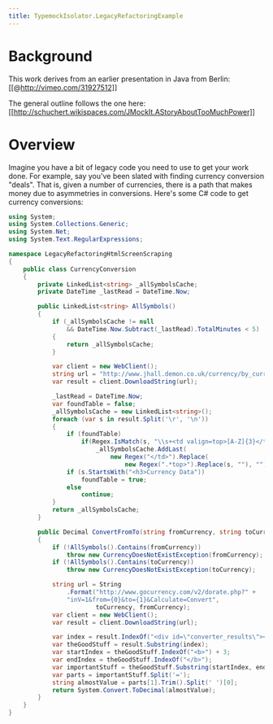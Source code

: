 ```yaml
---
title: TypemockIsolator.LegacyRefactoringExample
---
```

# Background
This work derives from an earlier presentation in Java from Berlin:
[[@http://vimeo.com/31927512]]

The general outline follows the one here: [[http://schuchert.wikispaces.com/JMockIt.AStoryAboutTooMuchPower]]

# Overview
Imagine you have a bit of legacy code you need to use to get your work done. For example, say you've been slated with finding currency conversion "deals". That is, given a number of currencies, there is a path that makes money due to asymmetries in conversions. Here's some C# code to get currency conversions:
```csharp
using System;
using System.Collections.Generic;
using System.Net;
using System.Text.RegularExpressions;

namespace LegacyRefactoringHtmlScreenScraping
{
    public class CurrencyConversion
    {
        private LinkedList<string> _allSymbolsCache;
        private DateTime _lastRead = DateTime.Now;

        public LinkedList<string> AllSymbols()
        {
            if (_allSymbolsCache != null 
                && DateTime.Now.Subtract(_lastRead).TotalMinutes < 5)
            {
                return _allSymbolsCache;
            }

            var client = new WebClient();
            string url = "http://www.jhall.demon.co.uk/currency/by_currency.html";
            var result = client.DownloadString(url);

            _lastRead = DateTime.Now;
            var foundTable = false;
            _allSymbolsCache = new LinkedList<string>();
            foreach (var s in result.Split('\r', '\n'))
            {
                if (foundTable)
                    if(Regex.IsMatch(s, "\\s+<td valign=top>[A-Z]{3}</td>"))
                        _allSymbolsCache.AddLast(
                            new Regex("</td>").Replace(
                                new Regex(".*top>").Replace(s, ""), ""));
                if (s.StartsWith("<h3>Currency Data"))
                    foundTable = true;
                else
                    continue;
            }
            return _allSymbolsCache;
        }

        public Decimal ConvertFromTo(string fromCurrency, string toCurrency)
        {
            if (!AllSymbols().Contains(fromCurrency))
                throw new CurrencyDoesNotExistException(fromCurrency);
            if (!AllSymbols().Contains(toCurrency))
                throw new CurrencyDoesNotExistException(toCurrency);

            string url = String
                .Format("http://www.gocurrency.com/v2/dorate.php?" +
                "inV=1&from={0}&to={1}&Calculate=Convert",
                        toCurrency, fromCurrency);
            var client = new WebClient();
            var result = client.DownloadString(url);

            var index = result.IndexOf("<div id=\"converter_results\"><ul><li>");
            var theGoodStuff = result.Substring(index);
            var startIndex = theGoodStuff.IndexOf("<b>") + 3;
            var endIndex = theGoodStuff.IndexOf("</b>");
            var importantStuff = theGoodStuff.Substring(startIndex, endIndex);
            var parts = importantStuff.Split('=');
            string almostValue = parts[1].Trim().Split(' ')[0];
            return System.Convert.ToDecimal(almostValue);
        }
    }
}
```